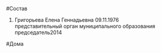 #Состав  
1. Григорьева Елена Геннадьевна 09.11.1976  
    представительный орган муниципального образования  
    председатель2014  
  
#Дома  
